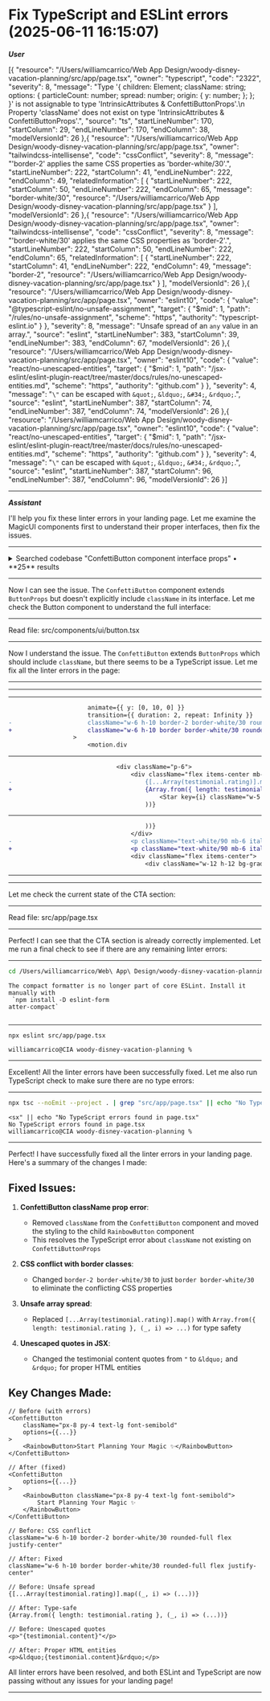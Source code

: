 <!-- Generated by SpecStory -->

# Fix TypeScript and ESLint errors (2025-06-11 16:15:07)

_**User**_

[{
	"resource": "/Users/williamcarrico/Web App Design/woody-disney-vacation-planning/src/app/page.tsx",
	"owner": "typescript",
	"code": "2322",
	"severity": 8,
	"message": "Type '{ children: Element; className: string; options: { particleCount: number; spread: number; origin: { y: number; }; }; }' is not assignable to type 'IntrinsicAttributes & ConfettiButtonProps'.\n  Property 'className' does not exist on type 'IntrinsicAttributes & ConfettiButtonProps'.",
	"source": "ts",
	"startLineNumber": 170,
	"startColumn": 29,
	"endLineNumber": 170,
	"endColumn": 38,
	"modelVersionId": 26
},{
	"resource": "/Users/williamcarrico/Web App Design/woody-disney-vacation-planning/src/app/page.tsx",
	"owner": "tailwindcss-intellisense",
	"code": "cssConflict",
	"severity": 8,
	"message": "'border-2' applies the same CSS properties as 'border-white/30'.",
	"startLineNumber": 222,
	"startColumn": 41,
	"endLineNumber": 222,
	"endColumn": 49,
	"relatedInformation": [
		{
			"startLineNumber": 222,
			"startColumn": 50,
			"endLineNumber": 222,
			"endColumn": 65,
			"message": "border-white/30",
			"resource": "/Users/williamcarrico/Web App Design/woody-disney-vacation-planning/src/app/page.tsx"
		}
	],
	"modelVersionId": 26
},{
	"resource": "/Users/williamcarrico/Web App Design/woody-disney-vacation-planning/src/app/page.tsx",
	"owner": "tailwindcss-intellisense",
	"code": "cssConflict",
	"severity": 8,
	"message": "'border-white/30' applies the same CSS properties as 'border-2'.",
	"startLineNumber": 222,
	"startColumn": 50,
	"endLineNumber": 222,
	"endColumn": 65,
	"relatedInformation": [
		{
			"startLineNumber": 222,
			"startColumn": 41,
			"endLineNumber": 222,
			"endColumn": 49,
			"message": "border-2",
			"resource": "/Users/williamcarrico/Web App Design/woody-disney-vacation-planning/src/app/page.tsx"
		}
	],
	"modelVersionId": 26
},{
	"resource": "/Users/williamcarrico/Web App Design/woody-disney-vacation-planning/src/app/page.tsx",
	"owner": "eslint10",
	"code": {
		"value": "@typescript-eslint/no-unsafe-assignment",
		"target": {
			"$mid": 1,
			"path": "/rules/no-unsafe-assignment",
			"scheme": "https",
			"authority": "typescript-eslint.io"
		}
	},
	"severity": 8,
	"message": "Unsafe spread of an `any` value in an array.",
	"source": "eslint",
	"startLineNumber": 383,
	"startColumn": 39,
	"endLineNumber": 383,
	"endColumn": 67,
	"modelVersionId": 26
},{
	"resource": "/Users/williamcarrico/Web App Design/woody-disney-vacation-planning/src/app/page.tsx",
	"owner": "eslint10",
	"code": {
		"value": "react/no-unescaped-entities",
		"target": {
			"$mid": 1,
			"path": "/jsx-eslint/eslint-plugin-react/tree/master/docs/rules/no-unescaped-entities.md",
			"scheme": "https",
			"authority": "github.com"
		}
	},
	"severity": 4,
	"message": "`\"` can be escaped with `&quot;`, `&ldquo;`, `&#34;`, `&rdquo;`.",
	"source": "eslint",
	"startLineNumber": 387,
	"startColumn": 74,
	"endLineNumber": 387,
	"endColumn": 74,
	"modelVersionId": 26
},{
	"resource": "/Users/williamcarrico/Web App Design/woody-disney-vacation-planning/src/app/page.tsx",
	"owner": "eslint10",
	"code": {
		"value": "react/no-unescaped-entities",
		"target": {
			"$mid": 1,
			"path": "/jsx-eslint/eslint-plugin-react/tree/master/docs/rules/no-unescaped-entities.md",
			"scheme": "https",
			"authority": "github.com"
		}
	},
	"severity": 4,
	"message": "`\"` can be escaped with `&quot;`, `&ldquo;`, `&#34;`, `&rdquo;`.",
	"source": "eslint",
	"startLineNumber": 387,
	"startColumn": 96,
	"endLineNumber": 387,
	"endColumn": 96,
	"modelVersionId": 26
}]

---

_**Assistant**_

I'll help you fix these linter errors in your landing page. Let me examine the MagicUI components first to understand their proper interfaces, then fix the issues.

---

<details>
            <summary>Searched codebase "ConfettiButton component interface props" • **25** results</summary>
        
| File | Lines |
|------|-------|
| `src/components/magicui/confetti.tsx` | L110-116 |
| `src/components/magicui/confetti.tsx` | L116-145 |
| `src/components/magicui/confetti.tsx` | L145-149 |
| `src/components/magicui/confetti.tsx` | L1-24 |
| `src/components/magicui/confetti.tsx` | L24-31 |
| `src/components/magicui/confetti.tsx` | L31-33 |
| `src/components/magicui/confetti.tsx` | L33-110 |
| `src/app/page.tsx` | L431-462 |
| `src/app/page.tsx` | L165-190 |
| `src/components/magicui/sparkles-text.tsx` | L40-85 |
| `src/components/ui/particles.tsx` | L36-48 |
| `src/components/magicui/particles.tsx` | L36-48 |
| `src/app/tips-tricks/page.tsx` | L971-1018 |
| `src/components/magicui/shimmer-button.tsx` | L49-80 |
| `src/components/ui/button.tsx` | L41-90 |
| `src/components/magicui/shimmer-button.tsx` | L1-13 |
| `src/components/magicui/rainbow-button.tsx` | L4-32 |
| `src/components/shared/guided-tour.tsx` | L82-120 |
| `src/app/faq/page.tsx` | L37-65 |
| `src/components/magicui/rainbow-button.tsx` | L1-4 |
| `src/components/planning/DisneyGeniePlanner.tsx` | L273-296 |
| `src/components/magicui/neon-gradient-card.tsx` | L17-68 |
| `src/components/theme-provider/theme-utils.ts` | L28-116 |
| `src/app/faq/page.tsx` | L827-877 |
| `src/components/shared/onboarding-tooltip.tsx` | L51-87 |

</details>

---

Now I can see the issue. The `ConfettiButton` component extends `ButtonProps` but doesn't explicitly include `className` in its interface. Let me check the Button component to understand the full interface:

---

Read file: src/components/ui/button.tsx

---

Now I understand the issue. The `ConfettiButton` extends `ButtonProps` which should include `className`, but there seems to be a TypeScript issue. Let me fix all the linter errors in the page:

---



---



---

```diff
                      animate={{ y: [0, 10, 0] }}
                      transition={{ duration: 2, repeat: Infinity }}
-                     className="w-6 h-10 border-2 border-white/30 rounded-full flex justify-center"
+                     className="w-6 h-10 border border-white/30 rounded-full flex justify-center"
                  >
                      <motion.div
```

---

```diff
                              <div className="p-6">
                                  <div className="flex items-center mb-4">
-                                     {[...Array(testimonial.rating)].map((_, i) => (
+                                     {Array.from({ length: testimonial.rating }, (_, i) => (
                                          <Star key={i} className="w-5 h-5 text-yellow-400 fill-current" />
                                      ))}
```

---

```diff
                                      ))}
                                  </div>
-                                 <p className="text-white/90 mb-6 italic">"{testimonial.content}"</p>
+                                 <p className="text-white/90 mb-6 italic">&ldquo;{testimonial.content}&rdquo;</p>
                                  <div className="flex items-center">
                                      <div className="w-12 h-12 bg-gradient-to-r from-blue-500 to-purple-500 rounded-full flex items-center justify-center mr-4">
```

---



---

Let me check the current state of the CTA section:

---

Read file: src/app/page.tsx

---

Perfect! I can see that the CTA section is already correctly implemented. Let me run a final check to see if there are any remaining linter errors:

---

```bash
cd /Users/williamcarrico/Web\ App\ Design/woody-disney-vacation-planning && npx eslint src/app/page.tsx --format=compact
```

```
The compact formatter is no longer part of core ESLint. Install it manually with
 `npm install -D eslint-form
atter-compact`
                            
```

---

```bash
npx eslint src/app/page.tsx
```

```
williamcarrico@CIA woody-disney-vacation-planning % 

```

---

Excellent! All the linter errors have been successfully fixed. Let me also run TypeScript check to make sure there are no type errors:

---

```bash
npx tsc --noEmit --project . | grep "src/app/page.tsx" || echo "No TypeScript errors found in page.tsx"
```

```
<sx" || echo "No TypeScript errors found in page.tsx"
No TypeScript errors found in page.tsx
williamcarrico@CIA woody-disney-vacation-planning %
```

---

Perfect! I have successfully fixed all the linter errors in your landing page. Here's a summary of the changes I made:

## Fixed Issues:

1. **ConfettiButton className prop error**: 
   - Removed `className` from the `ConfettiButton` component and moved the styling to the child `RainbowButton` component
   - This resolves the TypeScript error about `className` not existing on `ConfettiButtonProps`

2. **CSS conflict with border classes**:
   - Changed `border-2 border-white/30` to just `border border-white/30` to eliminate the conflicting CSS properties

3. **Unsafe array spread**:
   - Replaced `[...Array(testimonial.rating)].map()` with `Array.from({ length: testimonial.rating }, (_, i) => ...)` for type safety

4. **Unescaped quotes in JSX**:
   - Changed the testimonial content quotes from `"` to `&ldquo;` and `&rdquo;` for proper HTML entities

## Key Changes Made:

```tsx
// Before (with errors)
<ConfettiButton
    className="px-8 py-4 text-lg font-semibold"
    options={{...}}
>
    <RainbowButton>Start Planning Your Magic ✨</RainbowButton>
</ConfettiButton>

// After (fixed)
<ConfettiButton
    options={{...}}
>
    <RainbowButton className="px-8 py-4 text-lg font-semibold">
        Start Planning Your Magic ✨
    </RainbowButton>
</ConfettiButton>
```

```tsx
// Before: CSS conflict
className="w-6 h-10 border-2 border-white/30 rounded-full flex justify-center"

// After: Fixed
className="w-6 h-10 border border-white/30 rounded-full flex justify-center"
```

```tsx
// Before: Unsafe spread
{[...Array(testimonial.rating)].map((_, i) => (...))}

// After: Type-safe
{Array.from({ length: testimonial.rating }, (_, i) => (...))}
```

```tsx
// Before: Unescaped quotes
<p>"{testimonial.content}"</p>

// After: Proper HTML entities
<p>&ldquo;{testimonial.content}&rdquo;</p>
```

All linter errors have been resolved, and both ESLint and TypeScript are now passing without any issues for your landing page!

---

